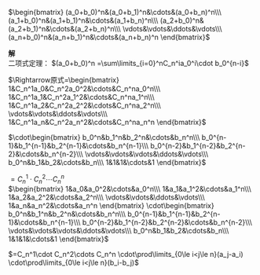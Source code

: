  $\begin{bmatrix}    
(a_0+b_0)^n&(a_0+b_1)^n&\cdots&(a_0+b_n)^n\\\     
(a_1+b_0)^n&(a_1+b_1)^n&\cdots&(a_1+b_n)^n\\\     
(a_2+b_0)^n&(a_2+b_1)^n&\cdots&(a_2+b_n)^n\\\     
\vdots&\vdots&\ddots&\vdots\\\     
(a_n+b_0)^n&(a_n+b_1)^n&\cdots&(a_n+b_n)^n    
\end{bmatrix}$     
    
**解**    
二项式定理： $(a_0+b_0)^n    
=\sum\limits_{i=0}^nC_n^ia_0^i\cdot b_0^{n-i}$     
    
 $\Rightarrow原式=\begin{bmatrix}    
1&C_n^1a_0&C_n^2a_0^2&\cdots&C_n^na_0^n\\\     
1&C_n^1a_1&C_n^2a_1^2&\cdots&C_n^na_1^n\\\     
1&C_n^1a_2&C_n^2a_2^2&\cdots&C_n^na_2^n\\\     
\vdots&\vdots&\ddots&\vdots\\\     
1&C_n^1a_n&C_n^2a_n^2&\cdots&C_n^na_n^n    
\end{bmatrix}$     
    
 $\cdot\begin{bmatrix}    
b_0^n&b_1^n&b_2^n&\cdots&b_n^n\\\     
b_0^{n-1}&b_1^{n-1}&b_2^{n-1}&\cdots&b_n^{n-1}\\\     
b_0^{n-2}&b_1^{n-2}&b_2^{n-2}&\cdots&b_n^{n-2}\\\     
\vdots&\vdots&\vdots&\ddots&\vdots\\\     
b_0^n&b_1&b_2&\cdots&b_n\\\     
1&1&1&\cdots&1    
\end{bmatrix}$     
    
 $=C_n^1\cdot C_n^2\cdots C_n^n$     
 $\begin{bmatrix}    
1&a_0&a_0^2&\cdots&a_0^n\\\     
1&a_1&a_1^2&\cdots&a_1^n\\\     
1&a_2&a_2^2&\cdots&a_2^n\\\     
\vdots&\vdots&\ddots&\vdots\\\     
1&a_n&a_n^2&\cdots&a_n^n    
\end{bmatrix}    
\cdot\begin{bmatrix}    
b_0^n&b_1^n&b_2^n&\cdots&b_n^n\\\     
b_0^{n-1}&b_1^{n-1}&b_2^{n-1}&\cdots&b_n^{n-1}\\\     
b_0^{n-2}&b_1^{n-2}&b_2^{n-2}&\cdots&b_n^{n-2}\\\     
\vdots&\vdots&\vdots&\ddots&\vdots\\\     
b_0^n&b_1&b_2&\cdots&b_n\\\     
1&1&1&\cdots&1    
\end{bmatrix}$     
    
 $=C_n^1\cdot C_n^2\cdots C_n^n    
\cdot\prod\limits_{0\le i<j\le n}(a_j-a_i)    
\cdot\prod\limits_{0\le i<j\le n}(b_i-b_j)$     
